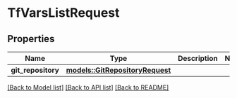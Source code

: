 # TfVarsListRequest

## Properties

Name | Type | Description | Notes
------------ | ------------- | ------------- | -------------
**git_repository** | [**models::GitRepositoryRequest**](GitRepositoryRequest.md) |  | 

[[Back to Model list]](../README.md#documentation-for-models) [[Back to API list]](../README.md#documentation-for-api-endpoints) [[Back to README]](../README.md)


